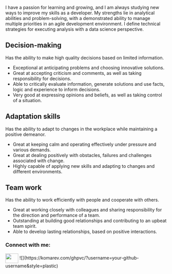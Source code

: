 I have a passion for learning and growing, and I am always studying new ways to improve my skills as a developer. My strengths lie in analytical abilities and problem-solving, with a demonstrated ability to manage multiple priorities in an agile development environment.
I define technical strategies for executing analysis with a data science perspective.

## Decision-making
Has the ability to make high quality decisions based on limited information.
- Exceptional at anticipating problems and choosing innovative solutions.
- Great at accepting criticism and comments, as well as taking responsibility for decisions.
- Able to critically evaluate information, generate solutions and use facts, logic and experience to inform decisions.
- Very good at expressing opinions and beliefs, as well as taking control of a situation.

## Adaptation skills
Has the ability to adapt to changes in the workplace while maintaining a positive demeanor.
- Great at keeping calm and operating effectively under pressure and various demands.
- Great at dealing positively with obstacles, failures and challenges associated with change.
- Highly capable of applying new skills and adapting to changes and different environments.

## Team work
Has the ability to work efficiently with people and cooperate with others.
- Great at working closely with colleagues and sharing responsibility for the direction and performance of a team.
- Outstanding at building good relationships and contributing to an upbeat team spirit.
- Able to develop lasting relationships, based on positive interactions.

<h3 align="left">Connect with me:</h3>
<p align="left">
<a href="https://www.linkedin.com/in/thaysazille/" target="blank"><img align="center" src="https://cdn.jsdelivr.net/npm/simple-icons@3.0.1/icons/linkedin.svg" alt="" height="30" width="40" /></a>
![](https://komarev.com/ghpvc/?username=your-github-username&style=plastic)



<!--
**ThaysaZille/ThaysaZille** is a ✨ _special_ ✨ repository because its `README.md` (this file) appears on your GitHub profile.

Here are some ideas to get you started:

- 🔭 I’m currently working on ...
- 🌱 I’m currently learning ...
- 👯 I’m looking to collaborate on ...
- 🤔 I’m looking for help with ...
- 💬 Ask me about ...
- 📫 How to reach me: ...
- 😄 Pronouns: ...
- ⚡ Fun fact: ...
-->
